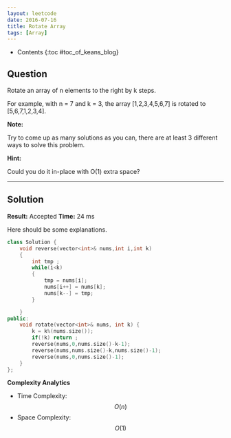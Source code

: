 ```yaml
---
layout: leetcode
date: 2016-07-16
title: Rotate Array
tags: [Array]
---
```


* Contents
{:toc #toc_of_keans_blog}

## Question

 Rotate an array of n elements to the right by k steps.

For example, with n = 7 and k = 3, the array [1,2,3,4,5,6,7] is rotated to [5,6,7,1,2,3,4].

**Note:**

Try to come up as many solutions as you can, there are at least 3 different ways to solve this problem.

**Hint:**

Could you do it in-place with O(1) extra space?


***

## Solution

**Result:** Accepted **Time:** 24 ms

Here should be some explanations.

```cpp
class Solution {
    void reverse(vector<int>& nums,int i,int k)
    {
        int tmp ;
        while(i<k)
        {
            tmp = nums[i];
            nums[i++] = nums[k];
            nums[k--] = tmp;
        }

    }
public:
    void rotate(vector<int>& nums, int k) {
        k = k%(nums.size());
        if(!k) return ;
        reverse(nums,0,nums.size()-k-1);
        reverse(nums,nums.size()-k,nums.size()-1);
        reverse(nums,0,nums.size()-1);
    }
};
```

**Complexity Analytics**

- Time Complexity: $$O(n)$$
- Space Complexity: $$O(1)$$
